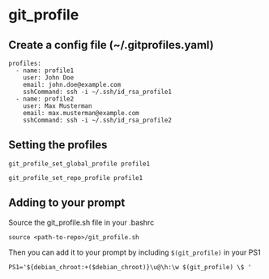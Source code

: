 # git_profile
## Create a config file (~/.gitprofiles.yaml)

```
profiles:
  - name: profile1
    user: John Doe
    email: john.doe@example.com
    sshCommand: ssh -i ~/.ssh/id_rsa_profile1
  - name: profile2
    user: Max Musterman
    email: max.musterman@example.com
    sshCommand: ssh -i ~/.ssh/id_rsa_profile2

```

## Setting the profiles
```
git_profile_set_global_profile profile1
```

```
git_profile_set_repo_profile profile1
```

## Adding to your prompt

Source the git_profile.sh file in your .bashrc

```
source <path-to-repo>/git_profile.sh
```

Then you can add it to your prompt by including `$(git_profile)` in your PS1

```
PS1='${debian_chroot:+($debian_chroot)}\u@\h:\w $(git_profile) \$ '
```